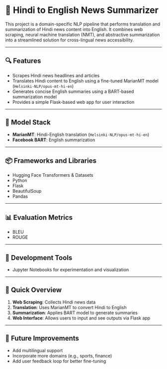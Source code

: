 # 📰 Hindi to English News Summarizer

This project is a domain-specific NLP pipeline that performs translation and summarization of Hindi news content into English. It combines web scraping, neural machine translation (NMT), and abstractive summarization into a streamlined solution for cross-lingual news accessibility.

---

## 🔍 Features

- Scrapes Hindi news headlines and articles
- Translates Hindi content to English using a fine-tuned MarianMT model (`Helsinki-NLP/opus-mt-hi-en`)
- Generates concise English summaries using a BART-based summarization model
- Provides a simple Flask-based web app for user interaction

---

## 🧠 Model Stack

- **MarianMT**: Hindi-English translation (`Helsinki-NLP/opus-mt-hi-en`)
- **Facebook BART**: English summarization

---

## 📦 Frameworks and Libraries

- Hugging Face Transformers & Datasets
- Python
- Flask
- BeautifulSoup
- Pandas

---

## 📊 Evaluation Metrics

- BLEU
- ROUGE

---

## 🧪 Development Tools

- Jupyter Notebooks for experimentation and visualization

---

## 🚀 Quick Overview

1. **Web Scraping**: Collects Hindi news data
2. **Translation**: Uses MarianMT to convert Hindi to English
3. **Summarization**: Applies BART model to generate summaries
4. **Web Interface**: Allows users to input and see outputs via Flask app

---

## 🔗 Future Improvements

- Add multilingual support
- Incorporate more domains (e.g., sports, finance)
- Add user feedback loop for better fine-tuning

